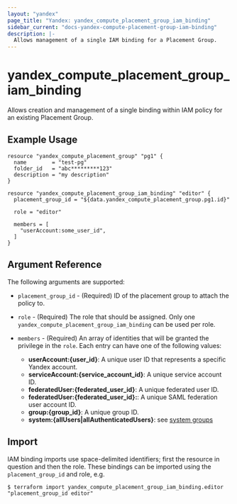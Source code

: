 ```yaml
---
layout: "yandex"
page_title: "Yandex: yandex_compute_placement_group_iam_binding"
sidebar_current: "docs-yandex-compute-placement-group-iam-binding"
description: |-
  Allows management of a single IAM binding for a Placement Group.
---
```


# yandex\_compute\_placement\_group\_iam\_binding

Allows creation and management of a single binding within IAM policy for
an existing Placement Group.

## Example Usage

```hcl
resource "yandex_compute_placement_group" "pg1" {
  name        = "test-pg"
  folder_id   = "abc*********123"
  description = "my description"
}

resource "yandex_compute_placement_group_iam_binding" "editor" {
  placement_group_id = "${data.yandex_compute_placement_group.pg1.id}"

  role = "editor"

  members = [
    "userAccount:some_user_id",
  ]
}
```

## Argument Reference

The following arguments are supported:

* `placement_group_id` - (Required) ID of the placement group to attach the policy to.

* `role` - (Required) The role that should be assigned. Only one
  `yandex_compute_placement_group_iam_binding` can be used per role.

* `members` - (Required) An array of identities that will be granted the privilege in the `role`.
  Each entry can have one of the following values:
    * **userAccount:{user_id}**: A unique user ID that represents a specific Yandex account.
    * **serviceAccount:{service_account_id}**: A unique service account ID.
    * **federatedUser:{federated_user_id}**: A unique federated user ID.
    * **federatedUser:{federated_user_id}:**: A unique SAML federation user account ID.
    * **group:{group_id}**: A unique group ID.
    * **system:{allUsers|allAuthenticatedUsers}**: see [system groups](https://cloud.yandex.com/docs/iam/concepts/access-control/system-group)

## Import

IAM binding imports use space-delimited identifiers; first the resource in question and then the role.
These bindings can be imported using the `placement_group_id` and role, e.g.

```
$ terraform import yandex_compute_placement_group_iam_binding.editor "placement_group_id editor"
```
